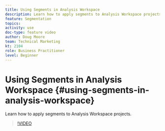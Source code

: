 ```yaml
---
title: Using Segments in Analysis Workspace
description: Learn how to apply segments to Analysis Workspace projects.
feature: Segmentation
topics: 
activity: use
doc-type: feature video
author: Doug Moore
team: Technical Marketing
kt: 2104
role: Business Practitioner
level: Beginner
---
```


# Using Segments in Analysis Workspace {#using-segments-in-analysis-workspace}

Learn how to apply segments to Analysis Workspace projects.

>[!VIDEO](https://video.tv.adobe.com/v/23977/?quality=12)